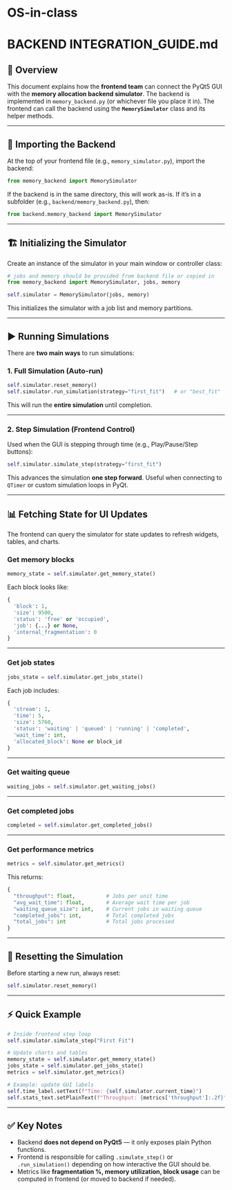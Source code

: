 # OS-in-class

# BACKEND INTEGRATION_GUIDE.md

## 📌 Overview

This document explains how the **frontend team** can connect the PyQt5 GUI with the **memory allocation backend simulator**.
The backend is implemented in `memory_backend.py` (or whichever file you place it in).
The frontend can call the backend using the **`MemorySimulator`** class and its helper methods.

---

## 🔧 Importing the Backend

At the top of your frontend file (e.g., `memory_simulator.py`), import the backend:

```python
from memory_backend import MemorySimulator
```

If the backend is in the same directory, this will work as-is.
If it’s in a subfolder (e.g., `backend/memory_backend.py`), then:

```python
from backend.memory_backend import MemorySimulator
```

---

## 🏗️ Initializing the Simulator

Create an instance of the simulator in your main window or controller class:

```python
# jobs and memory should be provided from backend file or copied in
from memory_backend import MemorySimulator, jobs, memory  

self.simulator = MemorySimulator(jobs, memory)
```

This initializes the simulator with a job list and memory partitions.

---

## ▶️ Running Simulations

There are **two main ways** to run simulations:

### 1. **Full Simulation (Auto-run)**

```python
self.simulator.reset_memory()
self.simulator.run_simulation(strategy="first_fit")   # or "best_fit"
```

This will run the **entire simulation** until completion.

---

### 2. **Step Simulation (Frontend Control)**

Used when the GUI is stepping through time (e.g., Play/Pause/Step buttons):

```python
self.simulator.simulate_step(strategy="first_fit")
```

This advances the simulation **one step forward**.
Useful when connecting to `QTimer` or custom simulation loops in PyQt.

---

## 📊 Fetching State for UI Updates

The frontend can query the simulator for state updates to refresh widgets, tables, and charts.

### Get memory blocks

```python
memory_state = self.simulator.get_memory_state()
```

Each block looks like:

```python
{
  'block': 1,
  'size': 9500,
  'status': 'free' or 'occupied',
  'job': {...} or None,
  'internal_fragmentation': 0
}
```

---

### Get job states

```python
jobs_state = self.simulator.get_jobs_state()
```

Each job includes:

```python
{
  'stream': 1,
  'time': 5,
  'size': 5760,
  'status': 'waiting' | 'queued' | 'running' | 'completed',
  'wait_time': int,
  'allocated_block': None or block_id
}
```

---

### Get waiting queue

```python
waiting_jobs = self.simulator.get_waiting_jobs()
```

---

### Get completed jobs

```python
completed = self.simulator.get_completed_jobs()
```

---

### Get performance metrics

```python
metrics = self.simulator.get_metrics()
```

This returns:

```python
{
  "throughput": float,          # Jobs per unit time
  "avg_wait_time": float,       # Average wait time per job
  "waiting_queue_size": int,    # Current jobs in waiting queue
  "completed_jobs": int,        # Total completed jobs
  "total_jobs": int             # Total jobs processed
}
```

---

## 🔄 Resetting the Simulation

Before starting a new run, always reset:

```python
self.simulator.reset_memory()
```

---

## ⚡ Quick Example

```python
# Inside frontend step loop
self.simulator.simulate_step("First Fit")

# Update charts and tables
memory_state = self.simulator.get_memory_state()
jobs_state = self.simulator.get_jobs_state()
metrics = self.simulator.get_metrics()

# Example: update GUI labels
self.time_label.setText(f"Time: {self.simulator.current_time}")
self.stats_text.setPlainText(f"Throughput: {metrics['throughput']:.2f}")
```

---

## ✅ Key Notes

* Backend **does not depend on PyQt5** — it only exposes plain Python functions.
* Frontend is responsible for calling `.simulate_step()` or `.run_simulation()` depending on how interactive the GUI should be.
* Metrics like **fragmentation %, memory utilization, block usage** can be computed in frontend (or moved to backend if needed).
